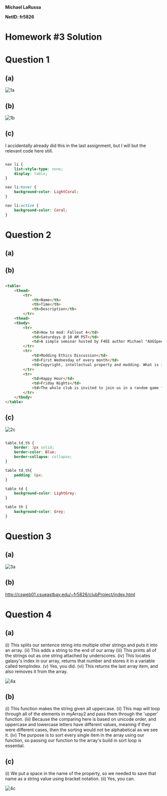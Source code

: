 **Michael LaRussa**

**NetID: fr5826**

# Homework #3 Solution

# Question 1

## (a)

![1a](images/Capture.PNG)

## (b)

![1b](images/Capture2.PNG)

## (c)

I accidentally already did this in the last assignment, but I will but the relevant code here still.

```css

nav li {
	list-style-type: none;
	display: table;
}

nav li:hover {
	background-color: LightCoral;
}

nav li:active {
	background-color: Coral;
}

```

# Question 2

## (a)

## (b)

```html

<table>
	<thead>
		<tr>
			<th>Name</th>
			<th>Time</th>
			<th>Description</th>
		</tr>
	<thead>
	<tbody>
		<tr>
			<td>How to mod: Fallout 4</td>
			<td>Saturdays @ 10 AM PST</td>
			<td>A simple seminar hosted by F4EE author Michael "AUGSpeed" LaRussa. This is for anyone who may want to get into Fallout 4 modding, and want to ask questions or just hangout.</td>
		</tr>
		<tr>
			<td>Modding Ethics Discussion</td>
			<td>First Wednesday of every month</td>
			<td>Copyright, intellectual property and modding. What is it all about? Come talk with us and learn and discuss about ethical dilemmas within the modding community.</td>
		</tr>
		<tr>
			<td>Happy Hour</td>
			<td>Friday Nights</td>
			<td>The whole club is invited to join us in a random game for the night! Suggestions are very welcome, and we will all call using Discord.</td>
		</tr>
	</tbody>
</table>

```

## (c)

![2c](images/Capture3.PNG)

```css

table,td,th {
	border: 3px solid;
	border-color: Blue;
	border-collapse: collapse;
}

table td,th{
	padding: 6px;
}

table td {
	background-color: LightGrey;
}

table th {
	background-color: Grey;
}

```

# Question 3

## (a)

![3a](images/Capture4.PNG)

## (b)

http://csweb01.csueastbay.edu/~fr5826/clubProject/index.html

# Question 4

## (a)

(i) This splits our sentence string into multiple other strings and puts it into an array.
(ii) This adds a string to the end of our array
(iii) This prints all of the strings out as one string attached by underscores.
(iv) This locates galaxy's index in our array, returns that number and stores it in a variable called tempIndex.
(v) Yes, you did.
(vi) This returns the last array item, and also removes it from the array.

![4a](images/Capture5.PNG)

## (b)

(i) This function makes the string given all uppercase.
(ii) This map will loop through all of the elements in myArray2 and pass them through the 'upper' function.
(iii) Because the comparing here is based on unicode order, and uppercase and lowercase letters have different values, meaning if they were different cases, then the sorting would not be alphabetical as we see it.
(iv) The purpose is to sort every single item in the array using our function, so passing our function to the array's build in sort loop is essential.

## (c)

(i) We put a space in the name of the property, so we needed to save that name as a string value using bracket notation.
(ii) Yes, you can.

![4c](images/Capture6.PNG)


